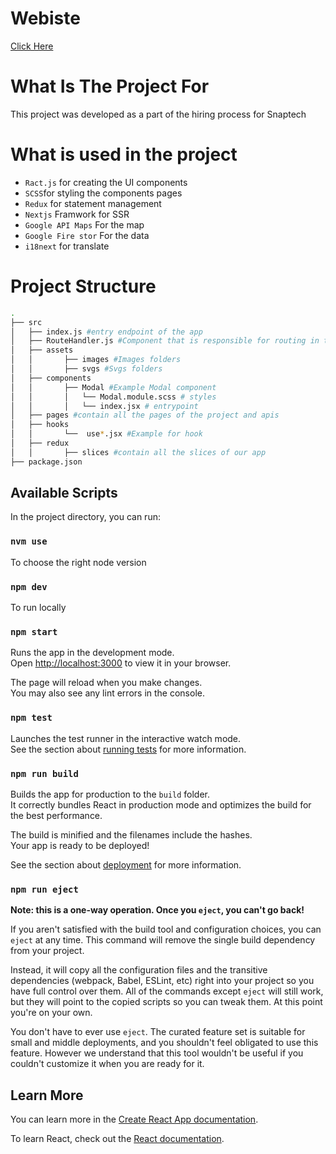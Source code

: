 # Webiste

[Click Here](https://snaptech.vercel.app/)

# What Is The Project For

This project was developed as a part of the hiring process for Snaptech

# What is used in the project

- `Ract.js` for creating the UI components
- `SCSS`for styling the components pages
- `Redux` for statement management
- `Nextjs` Framwork for SSR
- `Google API Maps` For the map
- `Google Fire stor` For the data
- `i18next` for translate

# Project Structure

```bash
.
├── src
│   ├── index.js #entry endpoint of the app
│   ├── RouteHandler.js #Component that is responsible for routing in the app
│   ├── assets
│   │       ├── images #Images folders
│   │       ├── svgs #Svgs folders
│   ├── components
│   │       ├── Modal #Example Modal component
│   │       │   └── Modal.module.scss # styles
│   │       │   └── index.jsx # entrypoint
│   ├── pages #contain all the pages of the project and apis
│   ├── hooks
│   │       └──  use*.jsx #Example for hook
│   ├── redux
│   │       ├── slices #contain all the slices of our app
├── package.json
```

## Available Scripts

In the project directory, you can run:

### `nvm use`
To choose the right node version

### `npm dev`
To run locally

### `npm start`

Runs the app in the development mode.\
Open [http://localhost:3000](http://localhost:3000) to view it in your browser.

The page will reload when you make changes.\
You may also see any lint errors in the console.

### `npm test`

Launches the test runner in the interactive watch mode.\
See the section about [running tests](https://facebook.github.io/create-react-app/docs/running-tests) for more information.

### `npm run build`

Builds the app for production to the `build` folder.\
It correctly bundles React in production mode and optimizes the build for the best performance.

The build is minified and the filenames include the hashes.\
Your app is ready to be deployed!

See the section about [deployment](https://facebook.github.io/create-react-app/docs/deployment) for more information.

### `npm run eject`

**Note: this is a one-way operation. Once you `eject`, you can't go back!**

If you aren't satisfied with the build tool and configuration choices, you can `eject` at any time. This command will remove the single build dependency from your project.

Instead, it will copy all the configuration files and the transitive dependencies (webpack, Babel, ESLint, etc) right into your project so you have full control over them. All of the commands except `eject` will still work, but they will point to the copied scripts so you can tweak them. At this point you're on your own.

You don't have to ever use `eject`. The curated feature set is suitable for small and middle deployments, and you shouldn't feel obligated to use this feature. However we understand that this tool wouldn't be useful if you couldn't customize it when you are ready for it.

## Learn More

You can learn more in the [Create React App documentation](https://facebook.github.io/create-react-app/docs/getting-started).

To learn React, check out the [React documentation](https://reactjs.org/).
